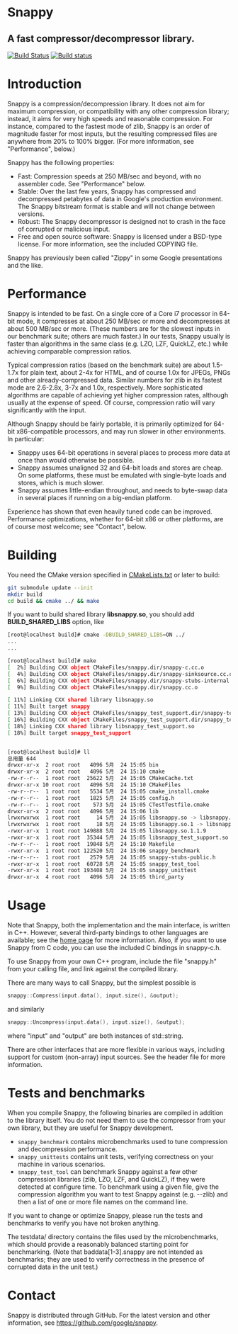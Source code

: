# Snappy
## A fast compressor/decompressor library.

[![Build Status](https://travis-ci.org/google/snappy.svg?branch=master)](https://travis-ci.org/google/snappy)
[![Build status](https://ci.appveyor.com/api/projects/status/t9nubcqkwo8rw8yn/branch/master?svg=true)](https://ci.appveyor.com/project/pwnall/leveldb)

Introduction
============

Snappy is a compression/decompression library. It does not aim for maximum
compression, or compatibility with any other compression library; instead,
it aims for very high speeds and reasonable compression. For instance,
compared to the fastest mode of zlib, Snappy is an order of magnitude faster
for most inputs, but the resulting compressed files are anywhere from 20% to
100% bigger. (For more information, see "Performance", below.)

Snappy has the following properties:

 * Fast: Compression speeds at 250 MB/sec and beyond, with no assembler code.
   See "Performance" below.
 * Stable: Over the last few years, Snappy has compressed and decompressed
   petabytes of data in Google's production environment. The Snappy bitstream
   format is stable and will not change between versions.
 * Robust: The Snappy decompressor is designed not to crash in the face of
   corrupted or malicious input.
 * Free and open source software: Snappy is licensed under a BSD-type license.
   For more information, see the included COPYING file.

Snappy has previously been called "Zippy" in some Google presentations
and the like.


Performance
===========

Snappy is intended to be fast. On a single core of a Core i7 processor
in 64-bit mode, it compresses at about 250 MB/sec or more and decompresses at
about 500 MB/sec or more. (These numbers are for the slowest inputs in our
benchmark suite; others are much faster.) In our tests, Snappy usually
is faster than algorithms in the same class (e.g. LZO, LZF, QuickLZ,
etc.) while achieving comparable compression ratios.

Typical compression ratios (based on the benchmark suite) are about 1.5-1.7x
for plain text, about 2-4x for HTML, and of course 1.0x for JPEGs, PNGs and
other already-compressed data. Similar numbers for zlib in its fastest mode
are 2.6-2.8x, 3-7x and 1.0x, respectively. More sophisticated algorithms are
capable of achieving yet higher compression rates, although usually at the
expense of speed. Of course, compression ratio will vary significantly with
the input.

Although Snappy should be fairly portable, it is primarily optimized
for 64-bit x86-compatible processors, and may run slower in other environments.
In particular:

 - Snappy uses 64-bit operations in several places to process more data at
   once than would otherwise be possible.
 - Snappy assumes unaligned 32 and 64-bit loads and stores are cheap.
   On some platforms, these must be emulated with single-byte loads
   and stores, which is much slower.
 - Snappy assumes little-endian throughout, and needs to byte-swap data in
   several places if running on a big-endian platform.

Experience has shown that even heavily tuned code can be improved.
Performance optimizations, whether for 64-bit x86 or other platforms,
are of course most welcome; see "Contact", below.


Building
========

You need the CMake version specified in [CMakeLists.txt](./CMakeLists.txt)
or later to build:

```bash
git submodule update --init
mkdir build
cd build && cmake ../ && make
```

If you want to build shared library **libsnappy.so**, you should add **BUILD_SHARED_LIBS** option, like
```bash
[root@localhost build]# cmake -DBUILD_SHARED_LIBS=ON ../
...
...

[root@localhost build]# make
[  2%] Building CXX object CMakeFiles/snappy.dir/snappy-c.cc.o
[  4%] Building CXX object CMakeFiles/snappy.dir/snappy-sinksource.cc.o
[  6%] Building CXX object CMakeFiles/snappy.dir/snappy-stubs-internal.cc.o
[  9%] Building CXX object CMakeFiles/snappy.dir/snappy.cc.o

[ 11%] Linking CXX shared library libsnappy.so
[ 11%] Built target snappy
[ 13%] Building CXX object CMakeFiles/snappy_test_support.dir/snappy-test.cc.o
[ 16%] Building CXX object CMakeFiles/snappy_test_support.dir/snappy_test_data.cc.o
[ 18%] Linking CXX shared library libsnappy_test_support.so
[ 18%] Built target snappy_test_support


[root@localhost build]# ll
总用量 644
drwxr-xr-x  2 root root   4096 5月  24 15:05 bin
drwxr-xr-x  2 root root   4096 5月  24 15:10 cmake
-rw-r--r--  1 root root  25622 5月  24 15:05 CMakeCache.txt
drwxr-xr-x 10 root root   4096 5月  24 15:10 CMakeFiles
-rw-r--r--  1 root root   5534 5月  24 15:05 cmake_install.cmake
-rw-r--r--  1 root root   1825 5月  24 15:05 config.h
-rw-r--r--  1 root root    573 5月  24 15:05 CTestTestfile.cmake
drwxr-xr-x  2 root root   4096 5月  24 15:06 lib
lrwxrwxrwx  1 root root     14 5月  24 15:05 libsnappy.so -> libsnappy.so.1
lrwxrwxrwx  1 root root     18 5月  24 15:05 libsnappy.so.1 -> libsnappy.so.1.1.9
-rwxr-xr-x  1 root root 149888 5月  24 15:05 libsnappy.so.1.1.9
-rwxr-xr-x  1 root root  35344 5月  24 15:05 libsnappy_test_support.so
-rw-r--r--  1 root root  19848 5月  24 15:10 Makefile
-rwxr-xr-x  1 root root 122520 5月  24 15:06 snappy_benchmark
-rw-r--r--  1 root root   2579 5月  24 15:05 snappy-stubs-public.h
-rwxr-xr-x  1 root root  60728 5月  24 15:05 snappy_test_tool
-rwxr-xr-x  1 root root 193408 5月  24 15:05 snappy_unittest
drwxr-xr-x  4 root root   4096 5月  24 15:05 third_party


```

Usage
=====

Note that Snappy, both the implementation and the main interface,
is written in C++. However, several third-party bindings to other languages
are available; see the [home page](docs/README.md) for more information.
Also, if you want to use Snappy from C code, you can use the included C
bindings in snappy-c.h.

To use Snappy from your own C++ program, include the file "snappy.h" from
your calling file, and link against the compiled library.

There are many ways to call Snappy, but the simplest possible is

```c++
snappy::Compress(input.data(), input.size(), &output);
```

and similarly

```c++
snappy::Uncompress(input.data(), input.size(), &output);
```

where "input" and "output" are both instances of std::string.

There are other interfaces that are more flexible in various ways, including
support for custom (non-array) input sources. See the header file for more
information.


Tests and benchmarks
====================

When you compile Snappy, the following binaries are compiled in addition to the
library itself. You do not need them to use the compressor from your own
library, but they are useful for Snappy development.

* `snappy_benchmark` contains microbenchmarks used to tune compression and
  decompression performance.
* `snappy_unittests` contains unit tests, verifying correctness on your machine
  in various scenarios.
* `snappy_test_tool` can benchmark Snappy against a few other compression
  libraries (zlib, LZO, LZF, and QuickLZ), if they were detected at configure
  time. To benchmark using a given file, give the compression algorithm you want
  to test Snappy against (e.g. --zlib) and then a list of one or more file names
  on the command line.

If you want to change or optimize Snappy, please run the tests and benchmarks to
verify you have not broken anything.

The testdata/ directory contains the files used by the microbenchmarks, which
should provide a reasonably balanced starting point for benchmarking. (Note that
baddata[1-3].snappy are not intended as benchmarks; they are used to verify
correctness in the presence of corrupted data in the unit test.)


Contact
=======

Snappy is distributed through GitHub. For the latest version and other
information, see https://github.com/google/snappy.
